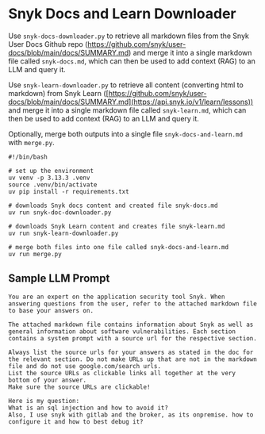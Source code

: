 # Snyk Docs and Learn Downloader

Use `snyk-docs-downloader.py` to retrieve all markdown files from the Snyk User Docs Github repo (https://github.com/snyk/user-docs/blob/main/docs/SUMMARY.md) and merge it into a single markdown file called `snyk-docs.md`, which can then be used to add context (RAG) to an LLM and query it.

Use `snyk-learn-downloader.py` to retrieve all content (converting html to markdown) from Snyk Learn ([https://github.com/snyk/user-docs/blob/main/docs/SUMMARY.md](https://api.snyk.io/v1/learn/lessons)) and merge it into a single markdown file called `snyk-learn.md`, which can then be used to add context (RAG) to an LLM and query it.

Optionally, merge both outputs into a single file `snyk-docs-and-learn.md` with `merge.py`.

```
#!/bin/bash

# set up the environment
uv venv -p 3.13.3 .venv
source .venv/bin/activate
uv pip install -r requirements.txt

# downloads Snyk docs content and created file snyk-docs.md
uv run snyk-doc-downloader.py

# downloads Snyk Learn content and creates file snyk-learn.md
uv run snyk-learn-downloader.py

# merge both files into one file called snyk-docs-and-learn.md
uv run merge.py
```

## Sample LLM Prompt

```
You are an expert on the application security tool Snyk. When answering questions from the user, refer to the attached markdown file to base your answers on. 

The attached markdown file contains information about Snyk as well as general information about software vulnerabilities. Each section contains a system prompt with a source url for the respective section. 

Always list the source urls for your answers as stated in the doc for the relevant section. Do not make URLs up that are not in the markdown file and do not use google.com/search urls. 
List the source URLs as clickable links all together at the very bottom of your answer. 
Make sure the source URLs are clickable!

Here is my question:
What is an sql injection and how to avoid it?
Also, I use snyk with gitlab and the broker, as its onpremise. how to configure it and how to best debug it?
```
